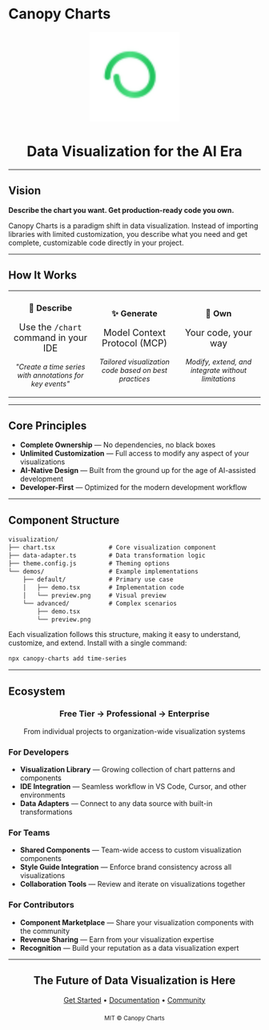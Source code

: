 # Canopy Charts

<div align="center">
  <img src="public/favicon.svg" width="180" height="180" alt="Canopy Charts Logo">
  
  <h1>Data Visualization for the AI Era</h1>
</div>

---

## Vision

**Describe the chart you want. Get production-ready code you own.**

Canopy Charts is a paradigm shift in data visualization. Instead of importing libraries with limited customization, you describe what you need and get complete, customizable code directly in your project.

---

## How It Works

<table>
<tr>
<td width="33%" align="center">
  <h3>📝 Describe</h3>
  <p style="font-size: 18px;">Use the <code>/chart</code> command in your IDE</p>
  <p><em>"Create a time series with annotations for key events"</em></p>
</td>
<td width="33%" align="center">
  <h3>✨ Generate</h3>
  <p style="font-size: 18px;">Model Context Protocol (MCP)</p>
  <p><em>Tailored visualization code based on best practices</em></p>
</td>
<td width="33%" align="center">
  <h3>🔧 Own</h3>
  <p style="font-size: 18px;">Your code, your way</p>
  <p><em>Modify, extend, and integrate without limitations</em></p>
</td>
</tr>
</table>

---

## Core Principles

- **Complete Ownership** — No dependencies, no black boxes
- **Unlimited Customization** — Full access to modify any aspect of your visualizations
- **AI-Native Design** — Built from the ground up for the age of AI-assisted development
- **Developer-First** — Optimized for the modern development workflow

---

## Component Structure

```
visualization/
├── chart.tsx               # Core visualization component
├── data-adapter.ts         # Data transformation logic
├── theme.config.js         # Theming options
└── demos/                  # Example implementations
    ├── default/            # Primary use case
    │   ├── demo.tsx        # Implementation code
    │   └── preview.png     # Visual preview
    └── advanced/           # Complex scenarios
        ├── demo.tsx
        └── preview.png
```

Each visualization follows this structure, making it easy to understand, customize, and extend. Install with a single command:

```bash
npx canopy-charts add time-series
```

---

## Ecosystem

<div align="center">
  <h3>Free Tier → Professional → Enterprise</h3>
  <p>From individual projects to organization-wide visualization systems</p>
</div>

### For Developers
- **Visualization Library** — Growing collection of chart patterns and components
- **IDE Integration** — Seamless workflow in VS Code, Cursor, and other environments
- **Data Adapters** — Connect to any data source with built-in transformations

### For Teams
- **Shared Components** — Team-wide access to custom visualization components
- **Style Guide Integration** — Enforce brand consistency across all visualizations
- **Collaboration Tools** — Review and iterate on visualizations together

### For Contributors
- **Component Marketplace** — Share your visualization components with the community
- **Revenue Sharing** — Earn from your visualization expertise
- **Recognition** — Build your reputation as a data visualization expert

---

<div align="center">
  <h2>The Future of Data Visualization is Here</h2>
  <p><a href="#getting-started">Get Started</a> • <a href="#documentation">Documentation</a> • <a href="#community">Community</a></p>
  
  <sub>MIT © Canopy Charts</sub>
</div>

